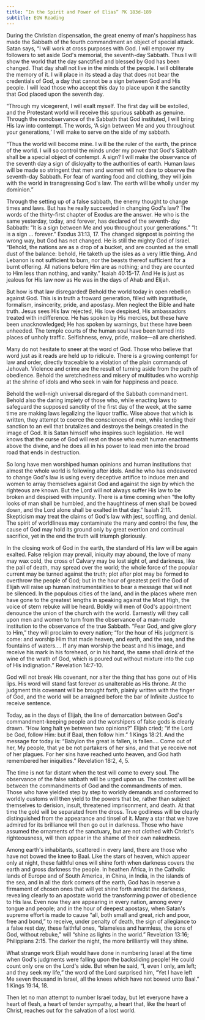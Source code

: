 ```yaml
---
title: “In the Spirit and Power of Elias” PK 183d-189
subtitle: EGW Reading
---
```


During the Christian dispensation, the great enemy of man's happiness has made the Sabbath of the fourth commandment an object of special attack. Satan says, “I will work at cross purposes with God. I will empower my followers to set aside God's memorial, the seventh-day Sabbath. Thus I will show the world that the day sanctified and blessed by God has been changed. That day shall not live in the minds of the people. I will obliterate the memory of it. I will place in its stead a day that does not bear the credentials of God, a day that cannot be a sign between God and His people. I will lead those who accept this day to place upon it the sanctity that God placed upon the seventh day.

“Through my vicegerent, I will exalt myself. The first day will be extolled, and the Protestant world will receive this spurious sabbath as genuine. Through the nonobservance of the Sabbath that God instituted, I will bring His law into contempt. The words, ‘A sign between Me and you throughout your generations,’ I will make to serve on the side of my sabbath.

“Thus the world will become mine. I will be the ruler of the earth, the prince of the world. I will so control the minds under my power that God's Sabbath shall be a special object of contempt. A sign? I will make the observance of the seventh day a sign of disloyalty to the authorities of earth. Human laws will be made so stringent that men and women will not dare to observe the seventh-day Sabbath. For fear of wanting food and clothing, they will join with the world in transgressing God's law. The earth will be wholly under my dominion.”

Through the setting up of a false sabbath, the enemy thought to change times and laws. But has he really succeeded in changing God's law? The words of the thirty-first chapter of Exodus are the answer. He who is the same yesterday, today, and forever, has declared of the seventh-day Sabbath: “It is a sign between Me and you throughout your generations.” “It is a sign ... forever.” Exodus 31:13, 17. The changed signpost is pointing the wrong way, but God has not changed. He is still the mighty God of Israel. “Behold, the nations are as a drop of a bucket, and are counted as the small dust of the balance: behold, He taketh up the isles as a very little thing. And Lebanon is not sufficient to burn, nor the beasts thereof sufficient for a burnt offering. All nations before Him are as nothing; and they are counted to Him less than nothing, and vanity.” Isaiah 40:15-17. And He is just as jealous for His law now as He was in the days of Ahab and Elijah.

But how is that law disregarded! Behold the world today in open rebellion against God. This is in truth a froward generation, filled with ingratitude, formalism, insincerity, pride, and apostasy. Men neglect the Bible and hate truth. Jesus sees His law rejected, His love despised, His ambassadors treated with indifference. He has spoken by His mercies, but these have been unacknowledged; He has spoken by warnings, but these have been unheeded. The temple courts of the human soul have been turned into places of unholy traffic. Selfishness, envy, pride, malice—all are cherished.

Many do not hesitate to sneer at the word of God. Those who believe that word just as it reads are held up to ridicule. There is a growing contempt for law and order, directly traceable to a violation of the plain commands of Jehovah. Violence and crime are the result of turning aside from the path of obedience. Behold the wretchedness and misery of multitudes who worship at the shrine of idols and who seek in vain for happiness and peace.

Behold the well-nigh universal disregard of the Sabbath commandment. Behold also the daring impiety of those who, while enacting laws to safeguard the supposed sanctity of the first day of the week, at the same time are making laws legalizing the liquor traffic. Wise above that which is written, they attempt to coerce the consciences of men, while lending their sanction to an evil that brutalizes and destroys the beings created in the image of God. It is Satan himself who inspires such legislation. He well knows that the curse of God will rest on those who exalt human enactments above the divine, and he does all in his power to lead men into the broad road that ends in destruction.

So long have men worshiped human opinions and human institutions that almost the whole world is following after idols. And he who has endeavored to change God's law is using every deceptive artifice to induce men and women to array themselves against God and against the sign by which the righteous are known. But the Lord will not always suffer His law to be broken and despised with impunity. There is a time coming when “the lofty looks of man shall be humbled, and the haughtiness of men shall be bowed down, and the Lord alone shall be exalted in that day.” Isaiah 2:11. Skepticism may treat the claims of God's law with jest, scoffing, and denial. The spirit of worldliness may contaminate the many and control the few, the cause of God may hold its ground only by great exertion and continual sacrifice, yet in the end the truth will triumph gloriously.

In the closing work of God in the earth, the standard of His law will be again exalted. False religion may prevail, iniquity may abound, the love of many may wax cold, the cross of Calvary may be lost sight of, and darkness, like the pall of death, may spread over the world; the whole force of the popular current may be turned against the truth; plot after plot may be formed to overthrow the people of God; but in the hour of greatest peril the God of Elijah will raise up human instrumentalities to bear a message that will not be silenced. In the populous cities of the land, and in the places where men have gone to the greatest lengths in speaking against the Most High, the voice of stern rebuke will be heard. Boldly will men of God's appointment denounce the union of the church with the world. Earnestly will they call upon men and women to turn from the observance of a man-made institution to the observance of the true Sabbath. “Fear God, and give glory to Him,” they will proclaim to every nation; “for the hour of His judgment is come: and worship Him that made heaven, and earth, and the sea, and the fountains of waters.... If any man worship the beast and his image, and receive his mark in his forehead, or in his hand, the same shall drink of the wine of the wrath of God, which is poured out without mixture into the cup of His indignation.” Revelation 14:7-10.

God will not break His covenant, nor alter the thing that has gone out of His lips. His word will stand fast forever as unalterable as His throne. At the judgment this covenant will be brought forth, plainly written with the finger of God, and the world will be arraigned before the bar of Infinite Justice to receive sentence.

Today, as in the days of Elijah, the line of demarcation between God's commandment-keeping people and the worshipers of false gods is clearly drawn. “How long halt ye between two opinions?” Elijah cried; “if the Lord be God, follow Him: but if Baal, then follow him.” 1 Kings 18:21. And the message for today is: “Babylon the great is fallen, is fallen.... Come out of her, My people, that ye be not partakers of her sins, and that ye receive not of her plagues. For her sins have reached unto heaven, and God hath remembered her iniquities.” Revelation 18:2, 4, 5.

The time is not far distant when the test will come to every soul. The observance of the false sabbath will be urged upon us. The contest will be between the commandments of God and the commandments of men. Those who have yielded step by step to worldly demands and conformed to worldly customs will then yield to the powers that be, rather than subject themselves to derision, insult, threatened imprisonment, and death. At that time the gold will be separated from the dross. True godliness will be clearly distinguished from the appearance and tinsel of it. Many a star that we have admired for its brilliance will then go out in darkness. Those who have assumed the ornaments of the sanctuary, but are not clothed with Christ's righteousness, will then appear in the shame of their own nakedness.

Among earth's inhabitants, scattered in every land, there are those who have not bowed the knee to Baal. Like the stars of heaven, which appear only at night, these faithful ones will shine forth when darkness covers the earth and gross darkness the people. In heathen Africa, in the Catholic lands of Europe and of South America, in China, in India, in the islands of the sea, and in all the dark corners of the earth, God has in reserve a firmament of chosen ones that will yet shine forth amidst the darkness, revealing clearly to an apostate world the transforming power of obedience to His law. Even now they are appearing in every nation, among every tongue and people; and in the hour of deepest apostasy, when Satan's supreme effort is made to cause “all, both small and great, rich and poor, free and bond,” to receive, under penalty of death, the sign of allegiance to a false rest day, these faithful ones, “blameless and harmless, the sons of God, without rebuke,” will “shine as lights in the world.” Revelation 13:16; Philippians 2:15. The darker the night, the more brilliantly will they shine.

What strange work Elijah would have done in numbering Israel at the time when God's judgments were falling upon the backsliding people! He could count only one on the Lord's side. But when he said, “I, even I only, am left; and they seek my life,” the word of the Lord surprised him, “Yet I have left Me seven thousand in Israel, all the knees which have not bowed unto Baal.” 1 Kings 19:14, 18.

Then let no man attempt to number Israel today, but let everyone have a heart of flesh, a heart of tender sympathy, a heart that, like the heart of Christ, reaches out for the salvation of a lost world.